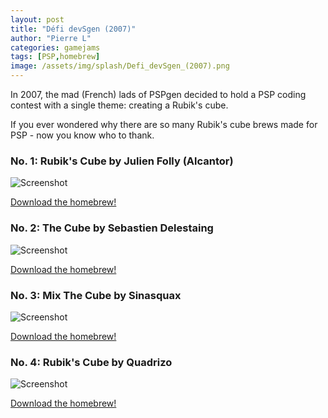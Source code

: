```yaml
---
layout: post
title: "Défi devSgen (2007)"
author: "Pierre L"
categories: gamejams
tags: [PSP,homebrew]
image: /assets/img/splash/Defi_devSgen_(2007).png
---
```


In 2007, the mad (French) lads of PSPgen decided to hold a PSP coding contest with a single theme: creating a Rubik's cube.

If you ever wondered why there are so many Rubik's cube brews made for PSP - now you know who to thank.

### No. 1: Rubik's Cube by Julien Folly (Alcantor)

![Screenshot](https://ia803406.us.archive.org/14/items/rubiks-cube.-7z_20210327/RUBI01007_00000.jpg)

<a href="https://archive.org/download/rubiks-cube.-7z_20210327/RubiksCube.7z">Download the homebrew!</a>

### No. 2: The Cube by Sebastien Delestaing

![Screenshot](https://ia801800.us.archive.org/8/items/the_cube_seb_normal.7z/THE_01984_00000.jpg)

<a href="https://archive.org/download/the_cube_seb_normal.7z/the_cube_seb_normal.7z">Download the homebrew!</a>

### No. 3: Mix The Cube by Sinasquax

![Screenshot](https://ia801801.us.archive.org/14/items/mix-the-cube.-7z/MIXT00974_00000.jpg)

<a href="https://archive.org/download/mix-the-cube.-7z/MixTheCube.7z">Download the homebrew!</a>

### No. 4: Rubik's Cube by Quadrizo

![Screenshot](https://ia803402.us.archive.org/14/items/rubiks-quadrizo.-7z/RUBI01598_00000.jpg)

<a href="https://archive.org/download/rubiks-quadrizo.-7z/Rubiks_quadrizo.7z">Download the homebrew!</a>
